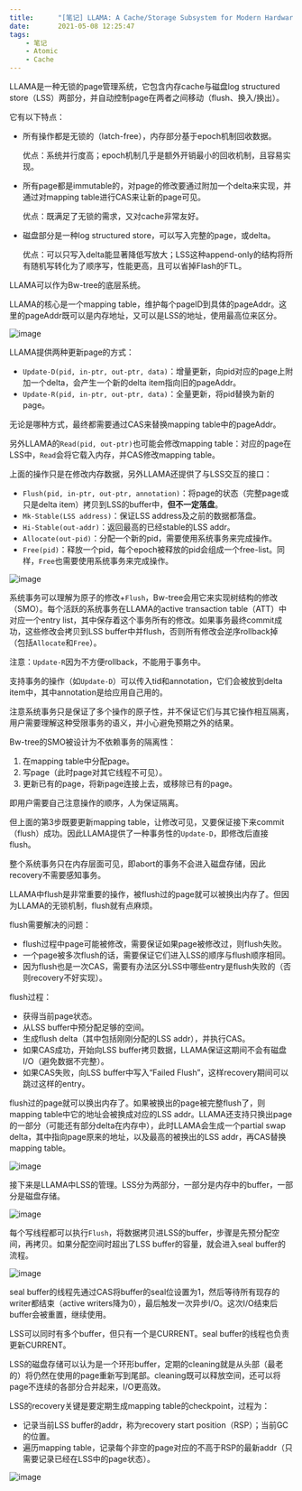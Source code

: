 ```yaml
---
title:      "[笔记] LLAMA: A Cache/Storage Subsystem for Modern Hardware"
date:       2021-05-08 12:25:47
tags:
    - 笔记
    - Atomic
    - Cache
---
```


LLAMA是一种无锁的page管理系统，它包含内存cache与磁盘log structured store（LSS）两部分，并自动控制page在两者之间移动（flush、换入/换出）。

它有以下特点：
- 所有操作都是无锁的（latch-free），内存部分基于epoch机制回收数据。

    优点：系统并行度高；epoch机制几乎是额外开销最小的回收机制，且容易实现。
- 所有page都是immutable的，对page的修改要通过附加一个delta来实现，并通过对mapping table进行CAS来让新的page可见。

    优点：既满足了无锁的需求，又对cache非常友好。
- 磁盘部分是一种log structured store，可以写入完整的page，或delta。

    优点：可以只写入delta能显著降低写放大；LSS这种append-only的结构将所有随机写转化为了顺序写，性能更高，且可以省掉Flash的FTL。

LLAMA可以作为Bw-tree的底层系统。

<!--more-->

LLAMA的核心是一个mapping table，维护每个pageID到具体的pageAddr。这里的pageAddr既可以是内存地址，又可以是LSS的地址，使用最高位来区分。

![image](/images/2021-05/llama-01.png)

LLAMA提供两种更新page的方式：
- `Update-D(pid, in-ptr, out-ptr, data)`：增量更新，向pid对应的page上附加一个delta，会产生一个新的delta item指向旧的pageAddr。
- `Update-R(pid, in-ptr, out-ptr, data)`：全量更新，将pid替换为新的page。

无论是哪种方式，最终都需要通过CAS来替换mapping table中的pageAddr。

另外LLAMA的`Read(pid, out-ptr)`也可能会修改mapping table：对应的page在LSS中，`Read`会将它载入内存，并CAS修改mapping table。

上面的操作只是在修改内存数据，另外LLAMA还提供了与LSS交互的接口：
- `Flush(pid, in-ptr, out-ptr, annotation)`：将page的状态（完整page或只是delta item）拷贝到LSS的buffer中，**但不一定落盘**。
- `Mk-Stable(LSS address)`：保证LSS address及之前的数据都落盘。
- `Hi-Stable(out-addr)`：返回最高的已经stable的LSS addr。
- `Allocate(out-pid)`：分配一个新的pid，需要使用系统事务来完成操作。
- `Free(pid)`：释放一个pid，每个epoch被释放的pid会组成一个free-list。同样，`Free`也需要使用系统事务来完成操作。

![image](/images/2021-05/llama-02.png)

系统事务可以理解为原子的修改+`Flush`，Bw-tree会用它来实现树结构的修改（SMO）。每个活跃的系统事务在LLAMA的active transaction table（ATT）中对应一个entry list，其中保存着这个事务所有的修改。如果事务最终commit成功，这些修改会拷贝到LSS buffer中并flush，否则所有修改会逆序rollback掉（包括`Allocate`和`Free`）。

注意：`Update-R`因为不方便rollback，不能用于事务中。

支持事务的操作（如`Update-D`）可以传入tid和annotation，它们会被放到delta item中，其中annotation是给应用自己用的。

注意系统事务只是保证了多个操作的原子性，并不保证它们与其它操作相互隔离，用户需要理解这种受限事务的语义，并小心避免预期之外的结果。

Bw-tree的SMO被设计为不依赖事务的隔离性：
1. 在mapping table中分配page。
1. 写page（此时page对其它线程不可见）。
1. 更新已有的page，将新page连接上去，或移除已有的page。

即用户需要自己注意操作的顺序，人为保证隔离。

但上面的第3步既要更新mapping table，让修改可见，又要保证接下来commit（flush）成功。因此LLAMA提供了一种事务性的`Update-D`，即修改后直接flush。

整个系统事务只在内存层面可见，即abort的事务不会进入磁盘存储，因此recovery不需要感知事务。

LLAMA中flush是非常重要的操作，被flush过的page就可以被换出内存了。但因为LLAMA的无锁机制，flush就有点麻烦。

flush需要解决的问题：
- flush过程中page可能被修改，需要保证如果page被修改过，则flush失败。
- 一个page被多次flush的话，需要保证它们进入LSS的顺序与flush顺序相同。
- 因为flush也是一次CAS，需要有办法区分LSS中哪些entry是flush失败的（否则recovery不好实现）。

flush过程：
- 获得当前page状态。
- 从LSS buffer中预分配足够的空间。
- 生成flush delta（其中包括刚刚分配的LSS addr），并执行CAS。
- 如果CAS成功，开始向LSS buffer拷贝数据，LLAMA保证这期间不会有磁盘I/O（避免数据不完整）。
- 如果CAS失败，向LSS buffer中写入“Failed Flush”，这样recovery期间可以跳过这样的entry。

flush过的page就可以换出内存了。如果被换出的page被完整flush了，则mapping table中它的地址会被换成对应的LSS addr。LLAMA还支持只换出page的一部分（可能还有部分delta在内存中），此时LLAMA会生成一个partial swap delta，其中指向page原来的地址，以及最高的被换出的LSS addr，再CAS替换mapping table。

![image](/images/2021-05/llama-03.png)

接下来是LLAMA中LSS的管理。LSS分为两部分，一部分是内存中的buffer，一部分是磁盘存储。

![image](/images/2021-05/llama-04.png)

每个写线程都可以执行`Flush`，将数据拷贝进LSS的buffer，步骤是先预分配空间，再拷贝。如果分配空间时超出了LSS buffer的容量，就会进入seal buffer的流程。

![image](/images/2021-05/llama-05.png)

seal buffer的线程先通过CAS将buffer的seal位设置为1，然后等待所有现存的writer都结束（active writers降为0），最后触发一次异步I/O。这次I/O结束后buffer会被重置，继续使用。

LSS可以同时有多个buffer，但只有一个是CURRENT。seal buffer的线程也负责更新CURRENT。

LSS的磁盘存储可以认为是一个环形buffer，定期的cleaning就是从头部（最老的）将仍然在使用的page重新写到尾部。cleaning既可以释放空间，还可以将page不连续的各部分合并起来，I/O更高效。

LSS的recovery关键是要定期生成mapping table的checkpoint，过程为：
- 记录当前LSS buffer的addr，称为recovery start position（RSP）；当前GC的位置。
- 遍历mapping table，记录每个非空的page对应的不高于RSP的最新addr（只需要记录已经在LSS中的page状态）。

![image](/images/2021-05/llama-06.png)
